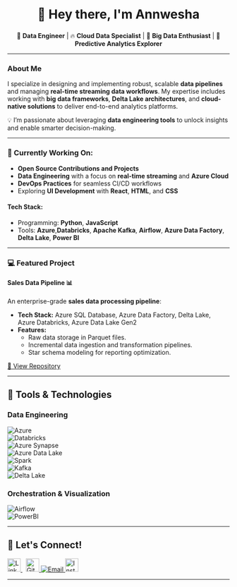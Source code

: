 
<h1 align="center">👋 Hey there, I'm Annwesha</h1>

###

<p align="center">
🌟 <b>Data Engineer</b> | 🔥 <b>Cloud Data Specialist</b> | 🚢 <b>Big Data Enthusiast</b> | 🧠 <b>Predictive Analytics Explorer</b>
</p>

---

### About Me  
I specialize in designing and implementing robust, scalable **data pipelines** and managing **real-time streaming data workflows**. My expertise includes working with **big data frameworks**, **Delta Lake architectures**, and **cloud-native solutions** to deliver end-to-end analytics platforms.  

💡 I’m passionate about leveraging **data engineering tools** to unlock insights and enable smarter decision-making.  

---

### 🔨 Currently Working On:
- **Open Source Contributions and Projects**  
- **Data Engineering** with a focus on **real-time streaming** and **Azure Cloud**  
- **DevOps Practices** for seamless CI/CD workflows  
- Exploring **UI Development** with **React**, **HTML**, and **CSS**  

#### **Tech Stack:**  
- Programming: **Python**, **JavaScript**  
- Tools: **Azure**,**Databricks**, **Apache Kafka**, **Airflow**, **Azure Data Factory**, **Delta Lake**, **Power BI**

---

### 💻 Featured Project  

#### **Sales Data Pipeline** 📊  
An enterprise-grade **sales data processing pipeline**:  
- **Tech Stack:** Azure SQL Database, Azure Data Factory, Delta Lake, Azure Databricks, Azure Data Lake Gen2  
- **Features:**  
  - Raw data storage in Parquet files.  
  - Incremental data ingestion and transformation pipelines.  
  - Star schema modeling for reporting optimization.  

[🔗 View Repository](https://github.com/Annwesha24/Car-Sales-Analysis-DE-Project)

---
 
## 🔧 Tools & Technologies  
### Data Engineering  
![Azure](https://img.shields.io/badge/Azure-0078D4?style=for-the-badge&logo=microsoftazure&logoColor=white)  
![Databricks](https://img.shields.io/badge/Databricks-FF3621?style=for-the-badge&logo=databricks&logoColor=white)  
![Azure Synapse](https://img.shields.io/badge/Azure%20Synapse-0078D4?style=for-the-badge&logo=microsoftazure&logoColor=white)  
![Azure Data Lake](https://img.shields.io/badge/Azure%20Data%20Lake-0078D4?style=for-the-badge&logo=microsoftazure&logoColor=white)  
![Spark](https://img.shields.io/badge/Apache%20Spark-E25A1C?style=for-the-badge&logo=apachespark&logoColor=white)  
![Kafka](https://img.shields.io/badge/Apache%20Kafka-231F20?style=for-the-badge&logo=apachekafka&logoColor=white)  
![Delta Lake](https://img.shields.io/badge/Delta%20Lake-0A83D7?style=for-the-badge&logo=databricks&logoColor=white)

### Orchestration & Visualization  
![Airflow](https://img.shields.io/badge/Apache%20Airflow-017CEE?style=for-the-badge&logo=apacheairflow&logoColor=white)  
![PowerBI](https://img.shields.io/badge/Power%20BI-F2C811?style=for-the-badge&logo=powerbi&logoColor=black)  

---

## 🔗 Let's Connect!  

<p>
  <a href="https://www.linkedin.com/in/annwesha-mondal/" target="_blank">
    <img src="https://raw.githubusercontent.com/rahuldkjain/github-profile-readme-generator/master/src/images/icons/Social/linked-in-alt.svg" alt="LinkedIn" width="30" />
  </a>&nbsp;
  <a href="https://github.com/Annwesha24" target="_blank">
    <img src="https://github.com/rahuldkjain/github-profile-readme-generator/blob/master/src/images/icons/Social/github.svg" alt="GitHub" width='30'>
  </a>
  <a href="annwesha.mondal99@gmail.com" target="_blank">
    <img src="https://img.shields.io/badge/Email-D14836?style=for-the-badge&logo=gmail&logoColor=white" alt="Email">
  </a>
  <a href="https://www.instagram.com/_a.n.n.w.e.s.h.a_/" target="_blank">
    <img src="https://raw.githubusercontent.com/rahuldkjain/github-profile-readme-generator/master/src/images/icons/Social/instagram.svg" alt="Instagram" width="30">
  </a>
</p>

---
